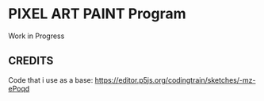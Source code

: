 # PIXEL ART PAINT Program
Work in Progress

## CREDITS
Code that i use as a base: https://editor.p5js.org/codingtrain/sketches/-mz-ePoqd